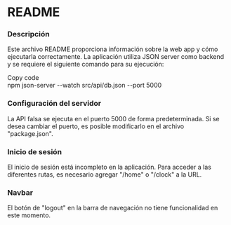 # README
### Descripción
Este archivo README proporciona información sobre la web app y cómo ejecutarla correctamente. La aplicación utiliza JSON server como backend y se requiere el siguiente comando para su ejecución:


Copy code <br>
npm json-server --watch src/api/db.json --port 5000
### Configuración del servidor
La API falsa se ejecuta en el puerto 5000 de forma predeterminada. Si se desea cambiar el puerto, es posible modificarlo en el archivo "package.json".

### Inicio de sesión
El inicio de sesión está incompleto en la aplicación. Para acceder a las diferentes rutas, es necesario agregar "/home" o "/clock" a la URL.

### Navbar
El botón de "logout" en la barra de navegación no tiene funcionalidad en este momento.
